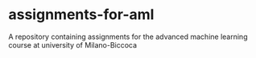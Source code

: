 # assignments-for-aml
A repository containing assignments for the advanced machine learning course at university of Milano-Biccoca
